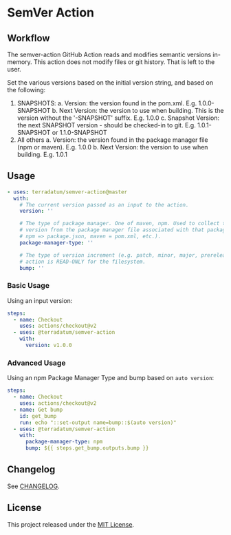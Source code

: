 # SemVer Action

## Workflow

The semver-action GitHub Action reads and modifies semantic versions in-memory. This action does not modify files or
git history. That is left to the user.

Set the various versions based on the initial version string, and based on the following:
1. SNAPSHOTS:
  a. Version: the version found in the pom.xml. E.g. 1.0.0-SNAPSHOT
  b. Next Version: the version to use when building. This is the version without the '-SNAPSHOT' suffix. E.g. 1.0.0
  c. Snapshot Version: the next SNAPSHOT version - should be checked-in to git. E.g. 1.0.1-SNAPSHOT or 1.1.0-SNAPSHOT
2. All others
  a. Version: the version found in the package manager file (npm or maven). E.g. 1.0.0
  b. Next Version: the version to use when building. E.g. 1.0.1

## Usage

<!-- start usage -->
```yaml
- uses: terradatum/semver-action@master
  with:
    # The current version passed as an input to the action.
    version: ''

    # The type of package manager. One of maven, npm. Used to collect the current
    # version from the package manager file associated with that package manager (e.g.
    # npm => package.json, maven = pom.xml, etc.).
    package-manager-type: ''

    # The type of version increment (e.g. patch, minor, major, prerelease, etc.). This
    # action is READ-ONLY for the filesystem.
    bump: ''
```
<!-- end usage -->

### Basic Usage

Using an input version:

```yaml
steps:
  - name: Checkout
    uses: actions/checkout@v2
  - uses: @terradatum/semver-action
    with:
      version: v1.0.0
```

### Advanced Usage

Using an npm Package Manager Type and bump based on `auto version`:

```yaml
steps:
  - name: Checkout
    uses: actions/checkout@v2
  - name: Get bump
    id: get_bump
    run: echo "::set-output name=bump::$(auto version)"
  - uses: @terradatum/semver-action
    with:
      package-manager-type: npm
      bump: ${{ steps.get_bump.outputs.bump }}
```

## Changelog
See [CHANGELOG][changelog-url].

## License
This project released under the [MIT License][license-url].

<!-- Links: -->
[license-url]: https://github.com/terradatum/semver-action/blob/master/LICENSE.md

[changelog-url]: https://github.com/terradatum/semver-action/blob/master/CHANGELOG.md
